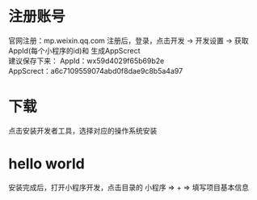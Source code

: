 # 注册账号
官网注册：mp.weixin.qq.com
注册后，登录，点击开发 -> 开发设置 -> 
获取AppId(每个小程序的id)和 生成AppScrect  
建议保存下来： 
AppId：wx59d4029f65b69b2e	
AppScrect：a6c7109559074abd0f8dae9c8b5a4a97

# 下载
点击安装开发者工具，选择对应的操作系统安装

# hello world
安装完成后，打开小程序开发，点击目录的 小程序 => + => 填写项目基本信息